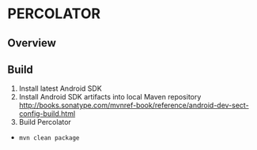 PERCOLATOR
==========

Overview
--------

Build
-----

1) Install latest Android SDK
2) Install Android SDK artifacts into local Maven repository
http://books.sonatype.com/mvnref-book/reference/android-dev-sect-config-build.html
3) Build Percolator
- `mvn clean package`
